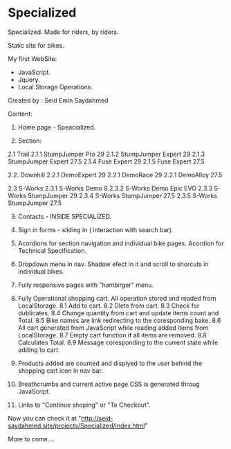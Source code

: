 # Specialized
Specialized. Made for riders, by riders.

Static site for bikes.

My first WebSite:
- JavaScript.
- Jquery.
- Local Storage Operations.

Created by : Seid Emin Saydahmed

Content:
1. Home page - Speacialized.

2. Section:

 2.1 Trail
  2.1.1 StumpJumper Pro 29
  2.1.2 StumpJumper Expert 29
  2.1.3 StumpJumper Expert 27.5
  2.1.4 Fuse Expert 29
  2.1.5 Fuse Expert 27.5

 2.2. Downhill
  2.2.1 DemoExpert 29
  2.2.1 DemoRace 29
  2.2.1 DemoAlloy 27.5

 2.3 S-Works
  2.3.1 S-Works Demo 8
  2.3.2 S-Works Demo Epic EVO
  2.3.3 S-Works StumpJumper 29
  2.3.4 S-Works StumpJumper 27.5
  2.3.5 S-Works StumpJumper 27.5

3. Contacts - INSIDE SPECIALIZED.

4. Sign in forms - sliding in ( interaction with search bar).

5. Acordions for section navigation and individual bike pages.
   Acordion for Technical Specification.

6. Dropdown menu in nav.
   Shadow efect in it and scroll to shorcuts in individual bikes.

7. Fully responsive pages with "hambirger" menu.

8. Fully Operational shopping cart. All operation stored and readed from LocalStorage.
 8.1 Add to cart.
 8.2 Dlete from cart.
 8.3 Check for dublicates.
 8.4 Change quantity from cart and update items count and Total.
 8.5 Bike names are link redirecting to the coresponding bake.
 8.6 All cart generated from JavaScript while reading added items from LocalStorage.
 8.7 Empty cart function if all items are removed.
 8.8 Calculates Total.
 8.9 Message coresponding to the current state while adding to cart.

9. Products added are counted and displyed to the user behind the shopping cart icon in nav bar.

10. Breathcrumbs and current active page CSS is generated throug JavaScript.

11. Links to "Continue shoping" or "To Checkout".

Now you can check it at "http://seid-saydahmed.site/projects/Specialized/index.html"

More to come....
